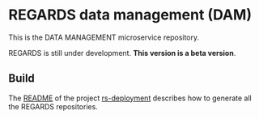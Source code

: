 # REGARDS data management (DAM)

This is the DATA MANAGEMENT microservice repository.

REGARDS is still under development. **This version is a beta version**.

## Build
The [README](https://github.com/RegardsOss/regards-deployment/blob/master/README.md) of the project [rs-deployment](https://github.com/RegardsOss/regards-deployment) describes how to generate all the REGARDS repositories.
